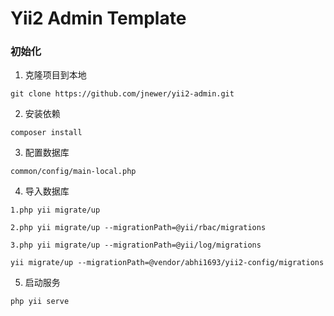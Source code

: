 # Yii2 Admin Template

### 初始化

1. 克隆项目到本地

```
git clone https://github.com/jnewer/yii2-admin.git
```

2. 安装依赖

```
composer install
```

3. 配置数据库

```
common/config/main-local.php
```

4. 导入数据库

```
1.php yii migrate/up
```

```
2.php yii migrate/up --migrationPath=@yii/rbac/migrations
```

```
3.php yii migrate/up --migrationPath=@yii/log/migrations
```
```
yii migrate/up --migrationPath=@vendor/abhi1693/yii2-config/migrations
```

5. 启动服务

```
php yii serve
```
